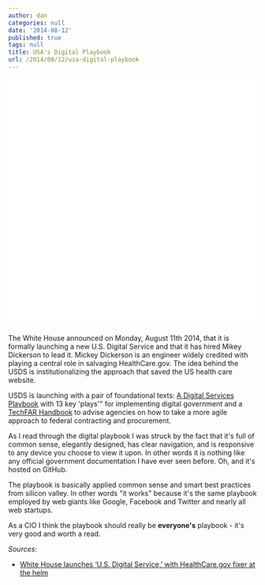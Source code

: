 ```yaml
---
author: dan
categories: null
date: '2014-08-12'
published: true
tags: null
title: USA's Digital Playbook
url: /2014/08/12/usa-digital-playbook
---
```



<img class="lazy img-rounded img-responsive" src="data:image/gif;base64,R0lGODlhAQABAIABAP///wAAACwAAAAAAQABAAACAkQBADs=" alt="Open Data" data-src="/assets/img/USDS_Playbook.png" width="750">

The White House announced on Monday, August 11th 2014, that it is formally launching a new U.S. Digital Service and that it has hired Mikey Dickerson to lead it.  Mickey Dickerson is an engineer widely credited with playing a central role in salvaging HealthCare.gov. The idea behind the USDS is institutionalizing the approach that saved the US health care website.
<!--more-->

USDS is launching with a pair of foundational texts: [A Digital Services Playbook](https://playbook.cio.gov/) with 13 key 'plays'" for implementing digital government and a [TechFAR Handbook](https://github.com/WhiteHouse/playbook/blob/gh-pages/_includes/techfar-online.md) to advise agencies on how to take a more agile approach to federal contracting and procurement. 

As I read through the digital playbook I was struck by the fact that it's full of common sense, elegantly designed, has clear navigation, and is responsive to any device you choose to view it upon. In other words it is nothing like any official government documentation I have ever seen before.  Oh, and it's hosted on GitHub. 

The playbook is basically applied common sense and smart best practices from silicon valley.  In other words "it works" because it's the same playbook employed by web giants like Google, Facebook and Twitter and nearly all web startups. 

As a CIO I think the playbook should really be **everyone's** playbook - it's very good and worth a read.

_Sources:_

* [White House launches ‘U.S. Digital Service,’ with HealthCare.gov fixer at the helm](http://www.washingtonpost.com/blogs/the-switch/wp/2014/08/11/white-house-launches-u-s-digital-service-with-healthcare-gov-fixer-at-the-helm/)